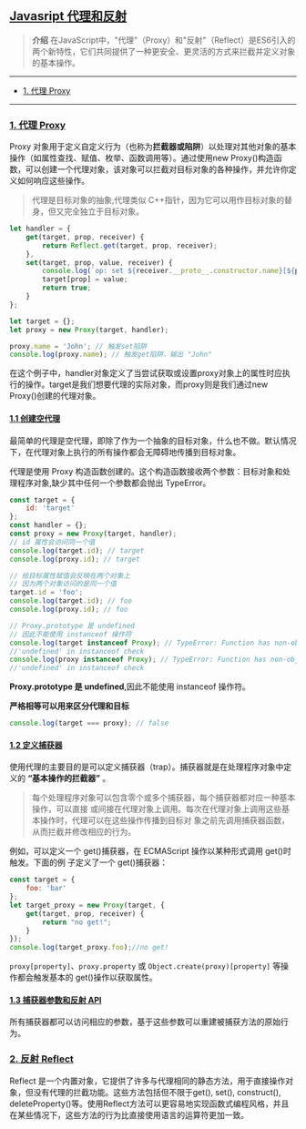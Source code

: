 ## [Javasript 代理和反射](#)
> **介绍** 在JavaScript中，"代理"（Proxy）和"反射"（Reflect）是ES6引入的两个新特性，它们共同提供了一种更安全、更灵活的方式来拦截并定义对象的基本操作。

---

- [1. 代理 Proxy](#1-代理-proxy)
----

### [1. 代理 Proxy](#)
Proxy 对象用于定义自定义行为（也称为**拦截器或陷阱**）以处理对其他对象的基本操作（如属性查找、赋值、枚举、函数调用等）。通过使用new Proxy()构造函数，可以创建一个代理对象，该对象可以拦截对目标对象的各种操作，并允许你定义如何响应这些操作。

> 代理是目标对象的抽象,代理类似 C++指针，因为它可以用作目标对象的替身，但又完全独立于目标对象。

```javascript
let handler = {
    get(target, prop, receiver) {
        return Reflect.get(target, prop, receiver);
    },
    set(target, prop, value, receiver) {
        console.log(`op: set ${receiver.__proto__.constructor.name}[${prop}] = ${value}`);
        target[prop] = value;
        return true;
    }
};

let target = {};
let proxy = new Proxy(target, handler);

proxy.name = 'John'; // 触发set陷阱
console.log(proxy.name); // 触发get陷阱，输出 "John"
```
在这个例子中，handler对象定义了当尝试获取或设置proxy对象上的属性时应执行的操作。target是我们想要代理的实际对象，而proxy则是我们通过new Proxy()创建的代理对象。

#### [1.1 创建空代理](#)
最简单的代理是空代理，即除了作为一个抽象的目标对象，什么也不做。默认情况下，在代理对象上执行的所有操作都会无障碍地传播到目标对象。

代理是使用 Proxy 构造函数创建的。这个构造函数接收两个参数：目标对象和处理程序对象,缺少其中任何一个参数都会抛出 TypeError。

```javascript
const target = {
    id: 'target'
};
const handler = {};
const proxy = new Proxy(target, handler);
// id 属性会访问同一个值
console.log(target.id); // target
console.log(proxy.id); // target 

// 给目标属性赋值会反映在两个对象上
// 因为两个对象访问的是同一个值
target.id = 'foo';
console.log(target.id); // foo
console.log(proxy.id); // foo 

// Proxy.prototype 是 undefined
// 因此不能使用 instanceof 操作符
console.log(target instanceof Proxy); // TypeError: Function has non-object prototype
//'undefined' in instanceof check
console.log(proxy instanceof Proxy); // TypeError: Function has non-object prototype
//'undefined' in instanceof check 
```
**Proxy.prototype 是 undefined**,因此不能使用 instanceof 操作符。

**严格相等可以用来区分代理和目标**
```javascript
console.log(target === proxy); // false
```

#### [1.2 定义捕获器](#)
使用代理的主要目的是可以定义捕获器（trap）。捕获器就是在处理程序对象中定义的 **“基本操作的拦截器”** 。

> 每个处理程序对象可以包含零个或多个捕获器，每个捕获器都对应一种基本操作，可以直接
或间接在代理对象上调用。每次在代理对象上调用这些基本操作时，代理可以在这些操作传播到目标对
象之前先调用捕获器函数，从而拦截并修改相应的行为。

例如，可以定义一个 get()捕获器，在 ECMAScript 操作以某种形式调用 get()时触发。下面的例
子定义了一个 get()捕获器：
```javascript
const target = {
    foo: 'bar'
};
let target_proxy = new Proxy(target, {
    get(target, prop, receiver) {
        return "no get!";
    }
});
console.log(target_proxy.foo);//no get!
```
`proxy[property]`、`proxy.property` 或 `Object.create(proxy)[property]` 等操作都会触发基本的 get()操作以获取属性。

#### [1.3 捕获器参数和反射 API](#)
所有捕获器都可以访问相应的参数，基于这些参数可以重建被捕获方法的原始行为。

### [2. 反射 Reflect](#)
Reflect 是一个内置对象，它提供了许多与代理相同的静态方法，用于直接操作对象，但没有代理的拦截功能。这些方法包括但不限于get(), set(), construct(), deleteProperty()等。使用Reflect方法可以更容易地实现函数式编程风格，并且在某些情况下，这些方法的行为比直接使用语言的运算符更加一致。